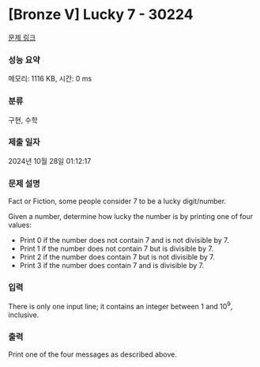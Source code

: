 # [Bronze V] Lucky 7 - 30224 

[문제 링크](https://www.acmicpc.net/problem/30224) 

### 성능 요약

메모리: 1116 KB, 시간: 0 ms

### 분류

구현, 수학

### 제출 일자

2024년 10월 28일 01:12:17

### 문제 설명

<p>Fact or Fiction, some people consider 7 to be a lucky digit/number.</p>

<p>Given a number, determine how lucky the number is by printing one of four values:</p>

<ul>
	<li>Print 0 if the number does not contain 7 and is not divisible by 7.</li>
	<li>Print 1 if the number does not contain 7 but is divisible by 7.</li>
	<li>Print 2 if the number does contain 7 but is not divisible by 7.</li>
	<li>Print 3 if the number does contain 7 and is divisible by 7.</li>
</ul>

### 입력 

 <p>There is only one input line; it contains an integer between 1 and 10<sup>9</sup>, inclusive.</p>

### 출력 

 <p>Print one of the four messages as described above.</p>

